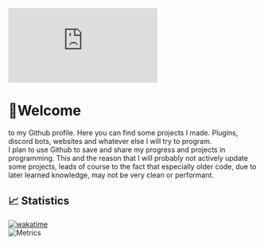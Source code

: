 <html>
<embed src="https://wakatime.com/share/@Funty/dd5f6966-d890-460d-8887-759867dd357e.svg"></embed>
</html>


# 👋Welcome 
to my Github profile. Here you can find some projects I made. Plugins, discord bots, websites and whatever else I will try to program.  
I plan to use Github to save and share my progress and projects in programming. This and the reason that I will probably not actively update some projects, leads of course to the fact that especially older code, due to later learned knowledge, may not be very clean or performant.
## 📈 Statistics
[![wakatime](https://wakatime.com/badge/user/6dcad35f-5e14-44f1-8e50-62062cfd7011.svg)](https://wakatime.com/@6dcad35f-5e14-44f1-8e50-62062cfd7011)  
![Metrics](https://metrics.lecoq.io/FuntyGithub?template=classic&base.header=0&base.activity=0&languages=1&isocalendar=1&achievements=1&habits=1&pagespeed=1&wakatime=1&base=header%2C%20activity%2C%20community%2C%20repositories%2C%20metadata&base.indepth=false&base.hireable=false&base.skip=false&isocalendar=false&isocalendar.duration=full-year&languages=false&languages.limit=8&languages.threshold=0%25&languages.other=false&languages.colors=github&languages.sections=most-used&languages.indepth=false&languages.analysis.timeout=15&languages.analysis.timeout.repositories=7.5&languages.categories=markup%2C%20programming&languages.recent.categories=markup%2C%20programming&languages.recent.load=300&languages.recent.days=14&habits=false&habits.from=200&habits.days=14&habits.facts=true&habits.charts=false&habits.charts.type=classic&habits.trim=false&habits.languages.limit=8&habits.languages.threshold=0%25&achievements=false&achievements.threshold=C&achievements.secrets=true&achievements.display=compact&pagespeed=false&pagespeed.url=.user.website&pagespeed.detailed=false&pagespeed.screenshot=false&pagespeed.pwa=false&wakatime=false&wakatime.url=https%3A%2F%2Fwakatime.com&wakatime.user=Funty&wakatime.sections=time%2C%20projects%2C%20projects-graphs%2C%20languages%2C%20languages-graphs%2C%20editors%2C%20os&wakatime.days=365&wakatime.limit=5&wakatime.languages.other=false&wakatime.repositories.visibility=public&config.timezone=Europe%2FBerlin)


